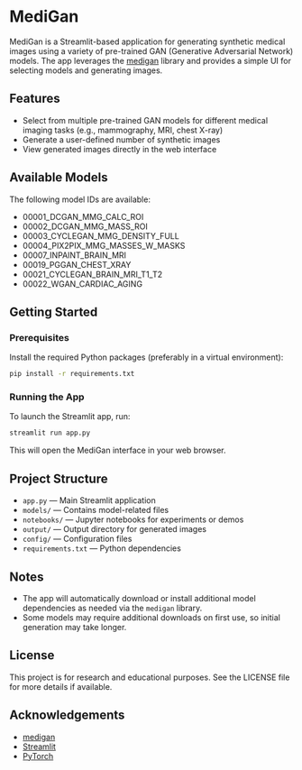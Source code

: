 # MediGan

MediGan is a Streamlit-based application for generating synthetic medical images using a variety of pre-trained GAN (Generative Adversarial Network) models. The app leverages the [medigan](https://github.com/RichardObi/medigan) library and provides a simple UI for selecting models and generating images.

## Features
- Select from multiple pre-trained GAN models for different medical imaging tasks (e.g., mammography, MRI, chest X-ray)
- Generate a user-defined number of synthetic images
- View generated images directly in the web interface

## Available Models
The following model IDs are available:
- 00001_DCGAN_MMG_CALC_ROI
- 00002_DCGAN_MMG_MASS_ROI
- 00003_CYCLEGAN_MMG_DENSITY_FULL
- 00004_PIX2PIX_MMG_MASSES_W_MASKS
- 00007_INPAINT_BRAIN_MRI
- 00019_PGGAN_CHEST_XRAY
- 00021_CYCLEGAN_BRAIN_MRI_T1_T2
- 00022_WGAN_CARDIAC_AGING

## Getting Started

### Prerequisites
Install the required Python packages (preferably in a virtual environment):

```bash
pip install -r requirements.txt
```

### Running the App

To launch the Streamlit app, run:

```bash
streamlit run app.py
```

This will open the MediGan interface in your web browser.

## Project Structure

- `app.py` — Main Streamlit application
- `models/` — Contains model-related files
- `notebooks/` — Jupyter notebooks for experiments or demos
- `output/` — Output directory for generated images
- `config/` — Configuration files
- `requirements.txt` — Python dependencies

## Notes
- The app will automatically download or install additional model dependencies as needed via the `medigan` library.
- Some models may require additional downloads on first use, so initial generation may take longer.

## License
This project is for research and educational purposes. See the LICENSE file for more details if available.

## Acknowledgements
- [medigan](https://github.com/RichardObi/medigan)
- [Streamlit](https://streamlit.io/)
- [PyTorch](https://pytorch.org/)
